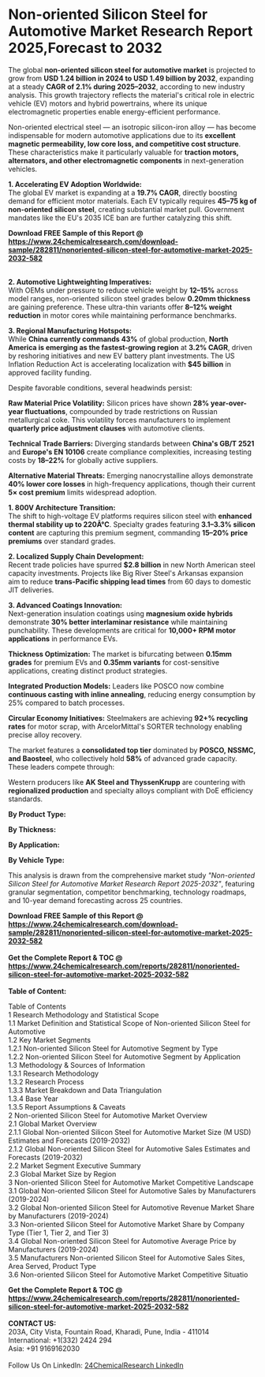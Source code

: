 <h1>Non-oriented Silicon Steel for Automotive Market Research Report 2025,Forecast to 2032</h1><p>The global <strong>non-oriented silicon steel for automotive market</strong> is projected to grow from <strong>USD 1.24 billion in 2024 to USD 1.49 billion by 2032</strong>, expanding at a steady <strong>CAGR of 2.1% during 2025–2032</strong>, according to new industry analysis. This growth trajectory reflects the material's critical role in electric vehicle (EV) motors and hybrid powertrains, where its unique electromagnetic properties enable energy-efficient performance.</p><p>Non-oriented electrical steel — an isotropic silicon-iron alloy — has become indispensable for modern automotive applications due to its <strong>excellent magnetic permeability, low core loss, and competitive cost structure</strong>. These characteristics make it particularly valuable for <strong>traction motors, alternators, and other electromagnetic components</strong> in next-generation vehicles.</p><p><strong>1. Accelerating EV Adoption Worldwide:</strong><br>
The global EV market is expanding at a <strong>19.7% CAGR</strong>, directly boosting demand for efficient motor materials. Each EV typically requires <strong>45–75 kg of non-oriented silicon steel</strong>, creating substantial market pull. Government mandates like the EU's 2035 ICE ban are further catalyzing this shift.</p><div><b>Download FREE Sample of this Report @ 
            <a href="https://www.24chemicalresearch.com/download-sample/282811/nonoriented-silicon-steel-for-automotive-market-2025-2032-582">
            https://www.24chemicalresearch.com/download-sample/282811/nonoriented-silicon-steel-for-automotive-market-2025-2032-582</a></b></div><br><p><strong>2. Automotive Lightweighting Imperatives:</strong><br>
With OEMs under pressure to reduce vehicle weight by <strong>12–15%</strong> across model ranges, non-oriented silicon steel grades below <strong>0.20mm thickness</strong> are gaining preference. These ultra-thin variants offer <strong>8–12% weight reduction</strong> in motor cores while maintaining performance benchmarks.</p><p><strong>3. Regional Manufacturing Hotspots:</strong><br>
While <strong>China currently commands 43%</strong> of global production, <strong>North America is emerging as the fastest-growing region</strong> at <strong>3.2% CAGR</strong>, driven by reshoring initiatives and new EV battery plant investments. The US Inflation Reduction Act is accelerating localization with <strong>$45 billion</strong> in approved facility funding.</p><p>Despite favorable conditions, several headwinds persist:</p><p><strong>Raw Material Price Volatility:</strong> Silicon prices have shown <strong>28% year-over-year fluctuations</strong>, compounded by trade restrictions on Russian metallurgical coke. This volatility forces manufacturers to implement <strong>quarterly price adjustment clauses</strong> with automotive clients.</p><p><strong>Technical Trade Barriers:</strong> Diverging standards between <strong>China's GB/T 2521</strong> and <strong>Europe's EN 10106</strong> create compliance complexities, increasing testing costs by <strong>18–22%</strong> for globally active suppliers.</p><p><strong>Alternative Material Threats:</strong> Emerging nanocrystalline alloys demonstrate <strong>40% lower core losses</strong> in high-frequency applications, though their current <strong>5× cost premium</strong> limits widespread adoption.</p><p><strong>1. 800V Architecture Transition:</strong><br>
The shift to high-voltage EV platforms requires silicon steel with <strong>enhanced thermal stability up to 220Â°C</strong>. Specialty grades featuring <strong>3.1–3.3% silicon content</strong> are capturing this premium segment, commanding <strong>15–20% price premiums</strong> over standard grades.</p><p><strong>2. Localized Supply Chain Development:</strong><br>
Recent trade policies have spurred <strong>$2.8 billion</strong> in new North American steel capacity investments. Projects like Big River Steel's Arkansas expansion aim to reduce <strong>trans-Pacific shipping lead times</strong> from 60 days to domestic JIT deliveries.</p><p><strong>3. Advanced Coatings Innovation:</strong><br>
Next-generation insulation coatings using <strong>magnesium oxide hybrids</strong> demonstrate <strong>30% better interlaminar resistance</strong> while maintaining punchability. These developments are critical for <strong>10,000+ RPM motor applications</strong> in performance EVs.</p><p><strong>Thickness Optimization:</strong> The market is bifurcating between <strong>0.15mm grades</strong> for premium EVs and <strong>0.35mm variants</strong> for cost-sensitive applications, creating distinct product strategies.</p><p><strong>Integrated Production Models:</strong> Leaders like POSCO now combine <strong>continuous casting with inline annealing</strong>, reducing energy consumption by 25% compared to batch processes.</p><p><strong>Circular Economy Initiatives:</strong> Steelmakers are achieving <strong>92+% recycling rates</strong> for motor scrap, with ArcelorMittal's SORTER technology enabling precise alloy recovery.</p><p>The market features a <strong>consolidated top tier</strong> dominated by <strong>POSCO, NSSMC, and Baosteel</strong>, who collectively hold <strong>58%</strong> of advanced grade capacity. These leaders compete through:</p><p>Western producers like <strong>AK Steel and ThyssenKrupp</strong> are countering with <strong>regionalized production</strong> and specialty alloys compliant with DoE efficiency standards.</p><p><strong>By Product Type:</strong></p><p><strong>By Thickness:</strong></p><p><strong>By Application:</strong></p><p><strong>By Vehicle Type:</strong></p><p>This analysis is drawn from the comprehensive market study <em>"Non-oriented Silicon Steel for Automotive Market Research Report 2025-2032"</em>, featuring granular segmentation, competitor benchmarking, technology roadmaps, and 10-year demand forecasting across 25 countries.</p><div><b>Download FREE Sample of this Report @ 
            <a href="https://www.24chemicalresearch.com/download-sample/282811/nonoriented-silicon-steel-for-automotive-market-2025-2032-582">
            https://www.24chemicalresearch.com/download-sample/282811/nonoriented-silicon-steel-for-automotive-market-2025-2032-582</a></b></div><br><div><b>Get the Complete Report & TOC @ 
            <a href="https://www.24chemicalresearch.com/reports/282811/nonoriented-silicon-steel-for-automotive-market-2025-2032-582">
            https://www.24chemicalresearch.com/reports/282811/nonoriented-silicon-steel-for-automotive-market-2025-2032-582</a></b></div><br>
            <b>Table of Content:</b><p>Table of Contents<br />
1 Research Methodology and Statistical Scope<br />
1.1 Market Definition and Statistical Scope of Non-oriented Silicon Steel for Automotive<br />
1.2 Key Market Segments<br />
1.2.1 Non-oriented Silicon Steel for Automotive Segment by Type<br />
1.2.2 Non-oriented Silicon Steel for Automotive Segment by Application<br />
1.3 Methodology & Sources of Information<br />
1.3.1 Research Methodology<br />
1.3.2 Research Process<br />
1.3.3 Market Breakdown and Data Triangulation<br />
1.3.4 Base Year<br />
1.3.5 Report Assumptions & Caveats<br />
2 Non-oriented Silicon Steel for Automotive Market Overview<br />
2.1 Global Market Overview<br />
2.1.1 Global Non-oriented Silicon Steel for Automotive Market Size (M USD) Estimates and Forecasts (2019-2032)<br />
2.1.2 Global Non-oriented Silicon Steel for Automotive Sales Estimates and Forecasts (2019-2032)<br />
2.2 Market Segment Executive Summary<br />
2.3 Global Market Size by Region<br />
3 Non-oriented Silicon Steel for Automotive Market Competitive Landscape<br />
3.1 Global Non-oriented Silicon Steel for Automotive Sales by Manufacturers (2019-2024)<br />
3.2 Global Non-oriented Silicon Steel for Automotive Revenue Market Share by Manufacturers (2019-2024)<br />
3.3 Non-oriented Silicon Steel for Automotive Market Share by Company Type (Tier 1, Tier 2, and Tier 3)<br />
3.4 Global Non-oriented Silicon Steel for Automotive Average Price by Manufacturers (2019-2024)<br />
3.5 Manufacturers Non-oriented Silicon Steel for Automotive Sales Sites, Area Served, Product Type<br />
3.6 Non-oriented Silicon Steel for Automotive Market Competitive Situatio</p><div><b>Get the Complete Report & TOC @ 
            <a href="https://www.24chemicalresearch.com/reports/282811/nonoriented-silicon-steel-for-automotive-market-2025-2032-582">
            https://www.24chemicalresearch.com/reports/282811/nonoriented-silicon-steel-for-automotive-market-2025-2032-582</a></b></div><br><b>CONTACT US:</b><br>
            203A, City Vista, Fountain Road, Kharadi, Pune, India - 411014<br>
            International: +1(332) 2424 294<br>
            Asia: +91 9169162030 <br><br>
            Follow Us On LinkedIn: <a href="https://www.linkedin.com/company/24chemicalresearch/">24ChemicalResearch LinkedIn</a>